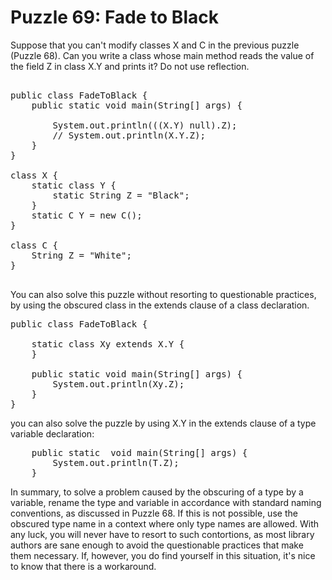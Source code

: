 # Puzzle 69: Fade to Black

Suppose that you can't modify classes X and C in the previous puzzle (Puzzle 68). 
Can you write a class whose main method reads the value of the field Z in class X.Y and prints it? Do not use reflection.

<pre>

public class FadeToBlack {
    public static void main(String[] args) {

        System.out.println(((X.Y) null).Z);
        // System.out.println(X.Y.Z);
    }
}

class X {
    static class Y {
        static String Z = "Black";
    }
    static C Y = new C();
}

class C {
    String Z = "White";
}

</pre>

You can also solve this puzzle without resorting to questionable practices, 
by using the obscured class in the extends clause of a class declaration.


<pre>
public class FadeToBlack {

    static class Xy extends X.Y {
    }

    public static void main(String[] args) {
        System.out.println(Xy.Z);
    }
}
</pre>

you can also solve the puzzle by using X.Y in the extends clause of a type variable declaration:

<pre>
    public static <T extends X.Y> void main(String[] args) {
        System.out.println(T.Z);
    }
</pre>


In summary, to solve a problem caused by the obscuring of a type by a variable, rename the type and variable 
in accordance with standard naming conventions, as discussed in Puzzle 68. If this is not possible, 
use the obscured type name in a context where only type names are allowed. With any luck, you will never have to 
resort to such contortions, as most library authors are sane enough to avoid the questionable practices that 
make them necessary. If, however, you do find yourself in this situation, it's nice to know that there is a workaround.
